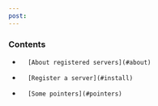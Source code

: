 ```yaml
---
post: 
---
```


### Contents

*		[About registered servers](#about)
*		[Register a server](#install)
*		[Some pointers](#pointers)

